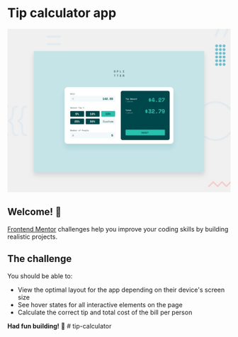 # Tip calculator app

![Design preview for the Tip calculator app coding challenge](./design/desktop-preview.jpg)

## Welcome! 👋

[Frontend Mentor](https://www.frontendmentor.io) challenges help you improve your coding skills by building realistic projects.


## The challenge

You should be able to:

- View the optimal layout for the app depending on their device's screen size
- See hover states for all interactive elements on the page
- Calculate the correct tip and total cost of the bill per person


**Had fun building!** 🚀
#   t i p - c a l c u l a t o r 
 
 
